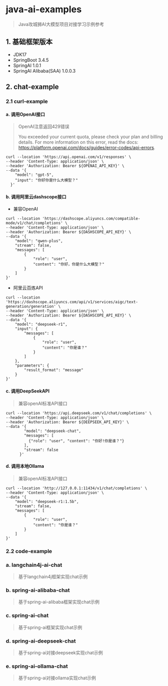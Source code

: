 # java-ai-examples

> Java攻城狮AI大模型项目对接学习示例参考

## 1. 基础框架版本

- JDK17
- SpringBoot 3.4.5
- SpringAI 1.0.1
- SpringAI Alibaba(SAA) 1.0.0.3

## 2. chat-example

### 2.1 curl-example
#### a. 调用OpenAI接口
> OpenAI注意返回429错误
> 
> You exceeded your current quota, please check your plan and billing details. For more information on this error, read the docs: https://platform.openai.com/docs/guides/error-codes/api-errors.
```shell
curl --location 'https://api.openai.com/v1/responses' \
--header 'Content-Type: application/json' \
--header 'Authorization: Bearer ${OPENAI_API_KEY}' \
--data '{
    "model": "gpt-5",
    "input": "你好你是什么大模型？"
  }'
```
#### b. 调用阿里云dashscope接口
- 兼容OpenAI
```shell
curl --location 'https://dashscope.aliyuncs.com/compatible-mode/v1/chat/completions' \
--header 'Content-Type: application/json' \
--header 'Authorization: Bearer ${DASHSCOPE_API_KEY}' \
--data '{
    "model": "qwen-plus",
    "stream": false,
    "messages": [
        {
            "role": "user", 
            "content": "你好，你是什么大模型？"
        }
    ]
}'
```
- 阿里云百炼API
```shell
curl --location 'https://dashscope.aliyuncs.com/api/v1/services/aigc/text-generation/generation' \
--header 'Content-Type: application/json' \
--header 'Authorization: Bearer ${DASHSCOPE_API_KEY}' \
--data '{
    "model": "deepseek-r1",
    "input": {
        "messages": [
            {
                "role": "user",
                "content": "你是谁？"
            }
        ]
    },
    "parameters": {
        "result_format": "message"
    }
}'
```
#### c. 调用DeepSeekAPI
> 兼容openAI标准API接口
```shell
curl --location 'https://api.deepseek.com/v1/chat/completions' \
--header 'Content-Type: application/json' \
--header 'Authorization: Bearer ${DEEPSEEK_API_KEY}' \
--data '{
        "model": "deepseek-chat",
        "messages": [
          {"role": "user", "content": "你好!你是谁？"}
        ],
        "stream": false
      }'
```

#### d. 调用本地Ollama
> 兼容openAI标准API接口
```shell
curl --location 'http://127.0.0.1:11434/v1/chat/completions' \
--header 'Content-Type: application/json' \
--data '{
    "model": "deepseek-r1:1.5b",
    "stream": false,
    "messages": [
        {
            "role": "user", 
            "content": "你是谁？"
        }
    ]
}'
```
### 2.2 code-example

### a. langchain4j-ai-chat

> 基于langchain4j框架实现chat示例

### b. spring-ai-alibaba-chat

> 基于spring-ai-alibaba框架实现chat示例

### c. spring-ai-chat

> 基于spring-ai框架实现chat示例

### d. spring-ai-deepseek-chat

> 基于spring-ai对接deepseek实现chat示例

### e. spring-ai-ollama-chat

> 基于spring-ai对接ollama实现chat示例
